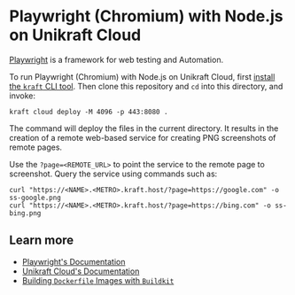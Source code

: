 # Playwright (Chromium) with Node.js on Unikraft Cloud

[Playwright](https://playwright.dev/) is a framework for web testing and Automation.

To run Playwright (Chromium) with Node.js on Unikraft Cloud, first [install the `kraft` CLI tool](https://unikraft.org/docs/cli).
Then clone this repository and `cd` into this directory, and invoke:

```console
kraft cloud deploy -M 4096 -p 443:8080 .
```

The command will deploy the files in the current directory.
It results in the creation of a remote web-based service for creating PNG screenshots of remote pages.

Use the `?page=<REMOTE_URL>` to point the service to the remote page to screenshot.
Query the service using commands such as:

```console
curl "https://<NAME>.<METRO>.kraft.host/?page=https://google.com" -o ss-google.png
curl "https://<NAME>.<METRO>.kraft.host/?page=https://bing.com" -o ss-bing.png
```

## Learn more

- [Playwright's Documentation](https://playwright.dev/docs/intro)
- [Unikraft Cloud's Documentation](https://unikraft.cloud/docs/)
- [Building `Dockerfile` Images with `Buildkit`](https://unikraft.org/guides/building-dockerfile-images-with-buildkit)
